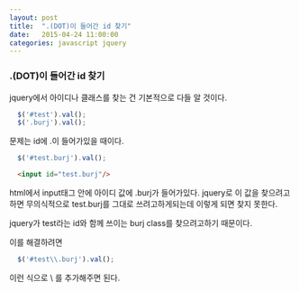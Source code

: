 ```yaml
---
layout: post
title:  ".(DOT)이 들어간 id 찾기"
date:   2015-04-24 11:00:00
categories: javascript jquery
---
```



### .(DOT)이 들어간 id 찾기
  
jquery에서 아이디나 클래스를 찾는 건 기본적으로 다들 알 것이다.

```javascript
  $('#test').val();
  $('.burj').val();
```

문제는 id에 .이 들어가있을 때이다.

```javascript
  $('#test.burj').val();
```

```html
  <input id="test.burj"/>
```

html에서 input태그 안에 아이디 값에 .burj가 들어가있다.
jquery로 이 값을 찾으려고하면 무의식적으로
test.burj를 그대로 쓰려고하게되는데 이렇게 되면 찾지 못한다.

jquery가 test라는 id와 함께 쓰이는 burj class를 찾으려고하기 때문이다.

이를 해결하려면

```javascript
  $('#test\\.burj').val();
```

이런 식으로 \\ 를 추가해주면 된다.
